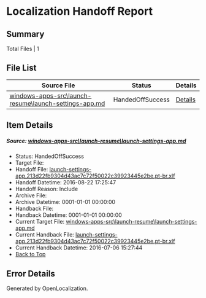 # <a name='report-top'></a> Localization Handoff Report

## Summary
 Total Files | 1

## File List
 Source File | Status | Details 
 ----------- | ------ | ------- 
 [windows-apps-src\launch-resume\launch-settings-app.md](https://github.com/Microsoft/windows-apps/blob/f90ba930db60f338ee0ebcc80934281363de01ee/windows-apps-src/launch-resume/launch-settings-app.md) | HandedOffSuccess | [Details](#249e485f74364475ff96a8256ee88bdb797492594396)

## Item Details
##### <a name='249e485f74364475ff96a8256ee88bdb797492594396'></a> Source: [windows-apps-src\launch-resume\launch-settings-app.md](https://github.com/Microsoft/windows-apps/blob/f90ba930db60f338ee0ebcc80934281363de01ee/windows-apps-src/launch-resume/launch-settings-app.md)
* Status: HandedOffSuccess
* Target File: 
* Handoff File: [launch-settings-app.213d22fb9304d43ac7c72f50022c39923445e2be.pt-br.xlf](https://github.com/Microsoft/WDG.handoff/blob/8fd3d7f11a2638542be737beb67795af4f25ed2e/ol-handoff/Microsoft/windows-apps.pt-br/master/launch-settings-app.213d22fb9304d43ac7c72f50022c39923445e2be.pt-br.xlf)
* Handoff Datetime: 2016-08-22 17:25:47
* Handoff Reason: Include
* Archive File: 
* Archive Datetime: 0001-01-01 00:00:00
* Handback File: 
* Handback Datetime: 0001-01-01 00:00:00
* Current Target File: [windows-apps-src\launch-resume\launch-settings-app.md](https://github.com/Microsoft/windows-apps.pt-br/blob/b7cc1700e5930854bd1f5cdef3b4a27520adc15a/windows-apps-src/launch-resume/launch-settings-app.md)
* Current Handback File: [launch-settings-app.213d22fb9304d43ac7c72f50022c39923445e2be.pt-br.xlf](https://github.com/Microsoft/WDG.handback/blob/7d943cc6c136850b0652613949438de118f8068c/ol-handback/Microsoft/windows-apps.pt-br/master/launch-settings-app.213d22fb9304d43ac7c72f50022c39923445e2be.pt-br.xlf)
* Current Handback Datetime: 2016-07-06 15:27:44
* [Back to Top](#report-top)


## Error Details

Generated by OpenLocalization.
